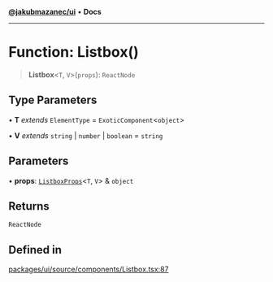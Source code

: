 [**@jakubmazanec/ui**](../README.md) • **Docs**

---

# Function: Listbox()

> **Listbox**\<`T`, `V`\>(`props`): `ReactNode`

## Type Parameters

• **T** _extends_ `ElementType` = `ExoticComponent`\<`object`\>

• **V** _extends_ `string` \| `number` \| `boolean` = `string`

## Parameters

• **props**: [`ListboxProps`](../type-aliases/ListboxProps.md)\<`T`, `V`\> & `object`

## Returns

`ReactNode`

## Defined in

[packages/ui/source/components/Listbox.tsx:87](https://github.com/jakubmazanec/tools/blob/eb8c22844f0a0aa0874efeab93afc2bd96c269e6/packages/ui/source/components/Listbox.tsx#L87)
